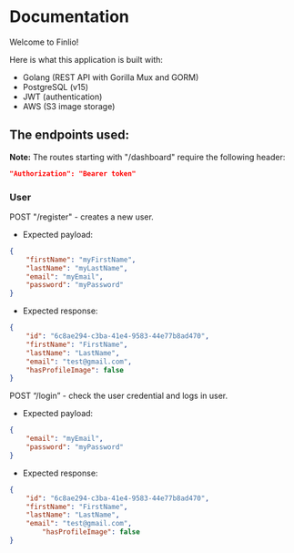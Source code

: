 # Documentation

Welcome to Finlio!

Here is what this application is built with:

- Golang (REST API with Gorilla Mux and GORM)
- PostgreSQL (v15)
- JWT (authentication)
- AWS (S3 image storage)

## The endpoints used:

**Note:** The routes starting with "/dashboard" require the following header:

```json
"Authorization": "Bearer token"
```

### User
POST "/register" - creates a new user.

- Expected payload:
```json
{
    "firstName": "myFirstName",
    "lastName": "myLastName",
    "email": "myEmail",
    "password": "myPassword"
}
```
- Expected response:
```json
{
    "id": "6c8ae294-c3ba-41e4-9583-44e77b8ad470",
    "firstName": "FirstName",
    "lastName": "LastName",
    "email": "test@gmail.com",
    "hasProfileImage": false
}
```
POST “/login” - check the user credential and logs in user.
- Expected payload:
```json
{
	"email": "myEmail",
	"password": "myPassword"
}
```
- Expected response:
```json
{
    "id": "6c8ae294-c3ba-41e4-9583-44e77b8ad470",
    "firstName": "FirstName",
    "lastName": "LastName",
    "email": "test@gmail.com",
		"hasProfileImage": false
}
```
